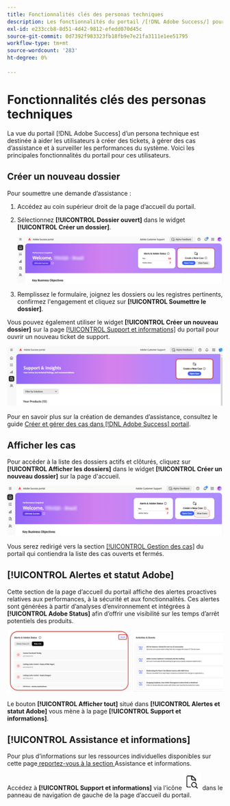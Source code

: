 ```yaml
---
title: Fonctionnalités clés des personas techniques
description: Les fonctionnalités du portail /[!DNL Adobe Success/] pour un profil technique permettent aux utilisateurs de créer et de gérer des cas d’assistance, de surveiller les performances du système et de suivre les alertes liées à la sécurité et aux fonctionnalités.
exl-id: e233ccb8-8d51-4d42-9812-efedd070d45c
source-git-commit: 0d7392f983323fb18fb9e7e21fa3111e1ee51795
workflow-type: tm+mt
source-wordcount: '283'
ht-degree: 0%

---
```


# Fonctionnalités clés des personas techniques

La vue du portail [!DNL Adobe Success] d’un persona technique est destinée à aider les utilisateurs à créer des tickets, à gérer des cas d’assistance et à surveiller les performances du système. Voici les principales fonctionnalités du portail pour ces utilisateurs.

## Créer un nouveau dossier

Pour soumettre une demande d’assistance :

1. Accédez au coin supérieur droit de la page d’accueil du portail.
1. Sélectionnez **[!UICONTROL Dossier ouvert]** dans le widget **[!UICONTROL Créer un dossier]**.

   ![create-a-new-case](/help/adobe-success-portal/assets/technical-persona-create-case.png)

1. Remplissez le formulaire, joignez les dossiers ou les registres pertinents, confirmez l&#39;engagement et cliquez sur **[!UICONTROL Soumettre le dossier]**.

Vous pouvez également utiliser le widget **[!UICONTROL Créer un nouveau dossier]** sur la page [[!UICONTROL Support et informations]](/help/adobe-success-portal/technical-persona/support-and-insights/support-and-insights-overview.md) du portail pour ouvrir un nouveau ticket de support.

![create-case-from-support-and-insights-tab](/help/adobe-success-portal/assets/create-case-from-support-and-insights.png)

Pour en savoir plus sur la création de demandes d’assistance, consultez le guide [Créer et gérer des cas dans  [!DNL Adobe Success]  portail](/help/adobe-success-portal/technical-persona/support-and-insights/create-and-manage-cases-in-the-adobe-success-portal.md).

## Afficher les cas

Pour accéder à la liste des dossiers actifs et clôturés, cliquez sur **[!UICONTROL Afficher les dossiers]** dans le widget **[!UICONTROL Créer un nouveau dossier]** sur la page d&#39;accueil.

![afficher-et-gérer-les-cas-existants](/help/adobe-success-portal/assets/technical-persona-view-cases.png)

Vous serez redirigé vers la section [[!UICONTROL Gestion des cas]](/help/adobe-success-portal/technical-persona/support-and-insights/support-and-insights-overview.md#case-management) du portail qui contiendra la liste des cas ouverts et fermés.

## [!UICONTROL Alertes et statut Adobe]

Cette section de la page d’accueil du portail affiche des alertes proactives relatives aux performances, à la sécurité et aux fonctionnalités. Ces alertes sont générées à partir d’analyses d’environnement et intégrées à **[!UICONTROL Adobe Status]** afin d’offrir une visibilité sur les temps d’arrêt potentiels des produits.

![alerts-and-adobe-status](/help/adobe-success-portal/assets/alerts-and-adobe-status.png)

Le bouton **[!UICONTROL Afficher tout]** situé dans **[!UICONTROL Alertes et statut Adobe]** vous mène à la page **[!UICONTROL Support et informations]**.

## [!UICONTROL Assistance et informations]

Pour plus d’informations sur les ressources individuelles disponibles sur cette page[ reportez-vous à la section ](/help/adobe-success-portal/technical-persona/support-and-insights/support-and-insights-overview.md)Assistance et informations.

Accédez à **[!UICONTROL Support et informations]** via l’icône ![support-et-informations-icon](/help/adobe-success-portal/assets/support-and-insight-icon.png) dans le panneau de navigation de gauche de la page d’accueil du portail.

